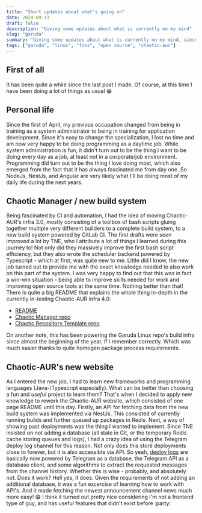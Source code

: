 ```yaml
---
title: "Short updates about what's going on"
date: 2024-09-13
draft: false
description: "Giving some updates about what is currently on my mind"
slug: "garuda"
summary: "Giving some updates about what is currently on my mind, since the last post has been long time ago"
tags: ["garuda", "linux", "foss", "open source", "chaotic-aur"]
---
```


## First of all

It has been quite a while since the last post I made. Of course, at this time I have been doing a lot of things as usual :grin:

## Personal life

Since the first of April, my previous occupation changed from being in training as a system administrator to being in training for application development. Since it's easy to change the specialization, I lost no time and am now very happy to be doing programming as a daytime job.
While system administration is fun, it didn't turn out to be the thing I want to be doing every day as a job, at least not in a corporate/job environment.
Programming did turn out to be the thing I love doing most, which also emerged from the fact that it has always fascinated me from day one.
So NodeJs, NestJs, and Angular are very likely what I'll be doing most of my daily life during the next years.

## Chaotic Manager / new build system

Being fascinated by CI and automation, I had the idea of moving Chaotic-AUR's infra 3.0, mostly consisting of a toolbox of bash scripts gluing together multiple very different builders to a complete build system, to a new build system powered by GitLab CI.
The first drafts were soon improved a lot by TNE, who I attribute a lot of things I learned during this journey to! Not only did they massively improve the first bash script efficiency, but they also wrote the scheduler backend powered by Typescript - which at first, was quite new to me. Little did I know, the new job turned out to provide me with the exact knowledge needed to also work on this part of the system.
I was very happy to find out that this was in fact a win-win situation - being able to improve skills needed for work and improving open source tools at the same time. Nothing better than that! There is quite a big README that explains the whole thing in-depth in the currently in-testing Chaotic-AUR infra 4.0:

- [README](https://gitlab.com/chaotic-aur/pkgbuilds)
- [Chaotic Manager repo](https://gitlab.com/garuda-linux/tools/chaotic-manager)
- [Chaotic Repository Template repo](https://github.com/chaotic-cx/chaotic-repository-template)

On another note, this has been powering the Garuda Linux repo's build infra since almost the beginning of the year, if I remember correctly. Which was much easier thanks to quite homogen package process requirements.

## Chaotic-AUR's new website

As I entered the new job, I had to learn new frameworks and programming languages (Java-/Typescript especially).
What can be better than choosing a fun and _useful_ project to learn them? That's when I decided to apply new knowledge to rework the Chaotic-AUR website, which consisted of one page README until this day.
Firstly, an API for fetching data from the new build system was implemented via NestJs.
This consisted of currently running builds and further queued up packages in Redis.
Next, a way of showing past deployments was the thing I wanted to implement.
Since TNE insisted on not adding a database (all state in Git, or the temporary Redis cache storing queues and logs), I had a crazy idea of using the Telegram deploy log channel for this reason.
Not only does this store deployments close to forever, but it is also accessible via API.
So yeah, [deploy logs](https://aur.chaotic.cx/status) are basically now powered by Telegram as a database, the Telegram API as a database client, and some algorithms to extract the requested messages from the channel history.
Whether this is wise - probably, and absolutely not. Does it work? Hell yes, it does. Given the requirements of not adding an additional database, it was a fun excercise of learning how to work with API's. And it made fetching the newest announcement channel news much more easy! :grin:
I think it turned out pretty nice considering I'm not a frontend type of guy, and has useful features that didn't exist before :party:
